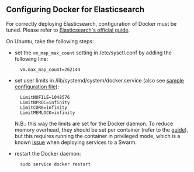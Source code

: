 ## Configuring Docker for Elasticsearch
For correctly deploying Elasticsearch, configuration of Docker must be tuned. Please refer to [Elasticsearch's official guide][1].

On Ubuntu, take the following steps:

* set the `vm_map_max_count` setting in /etc/sysctl.conf by adding the following line:

        vm.max_map_count=262144

* set user limits in /lib/systemd/system/docker.service (also see [sample configuration file](https://github.com/martel-innovate/deep-log-inspection/blob/master/log-server/config/docker.service)):

        LimitNOFILE=1048576
        LimitNPROC=infinity
        LimitCORE=infinity
        LimitMEMLOCK=infinity

    N.B.: this way the limits are set for the Docker daemon. To reduce memory overhead, they should be set per container (refer to the [guide][1]), but this requires running the container in privileged mode, which is a known [issue](https://github.com/moby/moby/issues/24862) when deploying services to a Swarm.

* restart the Docker daemon:

        sudo service docker restart

[1]:https://www.elastic.co/guide/en/elasticsearch/reference/5.4/docker.html
